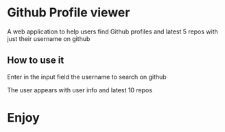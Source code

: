 # Github Profile viewer
A web application to help users find Github profiles and latest 5 repos with just their username on github 

## How to use it
Enter in the input field the username to search on github 

The user appears with user info and latest 10 repos

# Enjoy
